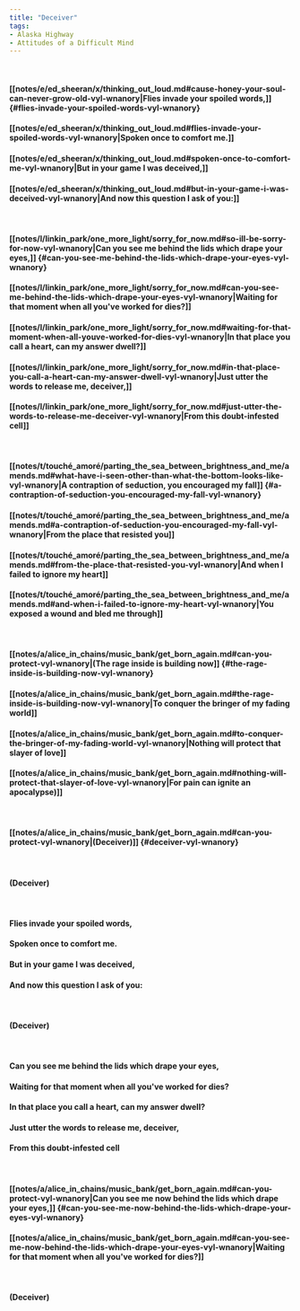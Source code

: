 ```yaml
---
title: "Deceiver"
tags:
- Alaska Highway
- Attitudes of a Difficult Mind
---
```

&nbsp;
#### [[notes/e/ed_sheeran/x/thinking_out_loud.md#cause-honey-your-soul-can-never-grow-old-vyl-wnanory|Flies invade your spoiled words,]] {#flies-invade-your-spoiled-words-vyl-wnanory}
#### [[notes/e/ed_sheeran/x/thinking_out_loud.md#flies-invade-your-spoiled-words-vyl-wnanory|Spoken once to comfort me.]]
#### [[notes/e/ed_sheeran/x/thinking_out_loud.md#spoken-once-to-comfort-me-vyl-wnanory|But in your game I was deceived,]]
#### [[notes/e/ed_sheeran/x/thinking_out_loud.md#but-in-your-game-i-was-deceived-vyl-wnanory|And now this question I ask of you:]]
&nbsp;
#### [[notes/l/linkin_park/one_more_light/sorry_for_now.md#so-ill-be-sorry-for-now-vyl-wnanory|Can you see me behind the lids which drape your eyes,]] {#can-you-see-me-behind-the-lids-which-drape-your-eyes-vyl-wnanory}
#### [[notes/l/linkin_park/one_more_light/sorry_for_now.md#can-you-see-me-behind-the-lids-which-drape-your-eyes-vyl-wnanory|Waiting for that moment when all you've worked for dies?]]
#### [[notes/l/linkin_park/one_more_light/sorry_for_now.md#waiting-for-that-moment-when-all-youve-worked-for-dies-vyl-wnanory|In that place you call a heart, can my answer dwell?]]
#### [[notes/l/linkin_park/one_more_light/sorry_for_now.md#in-that-place-you-call-a-heart-can-my-answer-dwell-vyl-wnanory|Just utter the words to release me, deceiver,]]
#### [[notes/l/linkin_park/one_more_light/sorry_for_now.md#just-utter-the-words-to-release-me-deceiver-vyl-wnanory|From this doubt-infested cell]]
&nbsp;
#### [[notes/t/touché_amoré/parting_the_sea_between_brightness_and_me/amends.md#what-have-i-seen-other-than-what-the-bottom-looks-like-vyl-wnanory|A contraption of seduction, you encouraged my fall]] {#a-contraption-of-seduction-you-encouraged-my-fall-vyl-wnanory}
#### [[notes/t/touché_amoré/parting_the_sea_between_brightness_and_me/amends.md#a-contraption-of-seduction-you-encouraged-my-fall-vyl-wnanory|From the place that resisted you]]
#### [[notes/t/touché_amoré/parting_the_sea_between_brightness_and_me/amends.md#from-the-place-that-resisted-you-vyl-wnanory|And when I failed to ignore my heart]]
#### [[notes/t/touché_amoré/parting_the_sea_between_brightness_and_me/amends.md#and-when-i-failed-to-ignore-my-heart-vyl-wnanory|You exposed a wound and bled me through]]
&nbsp;
#### [[notes/a/alice_in_chains/music_bank/get_born_again.md#can-you-protect-vyl-wnanory|(The rage inside is building now]] {#the-rage-inside-is-building-now-vyl-wnanory}
#### [[notes/a/alice_in_chains/music_bank/get_born_again.md#the-rage-inside-is-building-now-vyl-wnanory|To conquer the bringer of my fading world]]
#### [[notes/a/alice_in_chains/music_bank/get_born_again.md#to-conquer-the-bringer-of-my-fading-world-vyl-wnanory|Nothing will protect that slayer of love]]
#### [[notes/a/alice_in_chains/music_bank/get_born_again.md#nothing-will-protect-that-slayer-of-love-vyl-wnanory|For pain can ignite an apocalypse)]]
&nbsp;
#### [[notes/a/alice_in_chains/music_bank/get_born_again.md#can-you-protect-vyl-wnanory|(Deceiver)]] {#deceiver-vyl-wnanory}
&nbsp;
#### (Deceiver)
&nbsp;
#### Flies invade your spoiled words,
#### Spoken once to comfort me.
#### But in your game I was deceived,
#### And now this question I ask of you:
&nbsp;
#### (Deceiver)
&nbsp;
#### Can you see me behind the lids which drape your eyes,
#### Waiting for that moment when all you've worked for dies?
#### In that place you call a heart, can my answer dwell?
#### Just utter the words to release me, deceiver,
#### From this doubt-infested cell
&nbsp;
#### [[notes/a/alice_in_chains/music_bank/get_born_again.md#can-you-protect-vyl-wnanory|Can you see me now behind the lids which drape your eyes,]] {#can-you-see-me-now-behind-the-lids-which-drape-your-eyes-vyl-wnanory}
#### [[notes/a/alice_in_chains/music_bank/get_born_again.md#can-you-see-me-now-behind-the-lids-which-drape-your-eyes-vyl-wnanory|Waiting for that moment when all you've worked for dies?]]
&nbsp;
#### (Deceiver)
